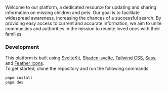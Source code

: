 Welcome to our platform, a dedicated resource for updating and sharing information on missing children and pets. Our goal is to facilitate widespread awareness, increasing the chances of a successful search. By providing easy access to current and accurate information, we aim to unite communities and authorities in the mission to reunite loved ones with their families.

### Development

This platform is built using [SvelteKit](https://kit.svelte.dev/), [Shadcn-svelte](https://www.shadcn-svelte.com/), [Tailwind CSS](https://tailwindcss.com/), [Sass](https://sass-lang.com/), and [Feather Icons](https://feathericons.com/).  
To get started, clone the repository and run the following commands

```bash
pnpm install
pnpm dev
```

